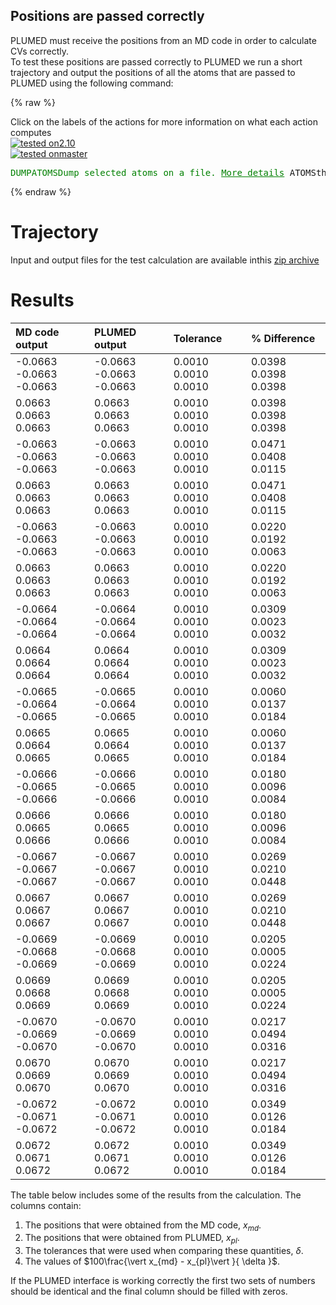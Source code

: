 Positions are passed correctly
------------------------------

PLUMED must receive the positions from an MD code in order to calculate CVs correctly.  
To test these positions are passed correctly to PLUMED we run a short trajectory and output the positions of all the atoms 
that are passed to PLUMED using the following command: 

{% raw %}
<div class="plumedInputContainer">
<div class="plumedpreheader">
<div class="headerInfo" id="value_details_working1.dat"> Click on the labels of the actions for more information on what each action computes </div>
<div class="containerBadge">
<div class="headerBadge"><a href="working1.dat.plumed.stderr"><img src="https://img.shields.io/badge/2.10-passing-green.svg" alt="tested on2.10" /></a></div>
<div class="headerBadge"><a href="working1.dat.plumed_master.stderr"><img src="https://img.shields.io/badge/master-passing-green.svg" alt="tested onmaster" /></a></div>
</div>
</div>
<pre class="plumedlisting">
<span class="plumedtooltip" style="color:green">DUMPATOMS<span class="right">Dump selected atoms on a file. <a href="https://www.plumed.org/doc-master/user-doc/html/DUMPATOMS" style="color:green">More details</a><i></i></span></span> <span class="plumedtooltip">ATOMS<span class="right">the atom indices whose positions you would like to print out<i></i></span></span>=<span class="plumedtooltip">@mdatoms<span class="right">refers to all the MD codes atoms but not PLUMEDs vatoms. <a href="https://www.plumed.org/doc-master/user-doc/html/specifying_atoms">Click here</a> for more information. <i></i></span></span> <span class="plumedtooltip">FILE<span class="right">file on which to output coordinates; extension is automatically detected<i></i></span></span>=plumed.xyz
</pre></div>

 {% endraw %} 

# Trajectory

Input and output files for the test calculation are available inthis [zip archive](basic_v2.10.zip)

# Results

| MD code output | PLUMED output | Tolerance | % Difference | 
|:-------------|:--------------|:--------------|:--------------| 
| -0.0663 -0.0663 -0.0663 | -0.0663 -0.0663 -0.0663 | 0.0010 0.0010 0.0010 | 0.0398 0.0398 0.0398 | 
| 0.0663 0.0663 0.0663 | 0.0663 0.0663 0.0663 | 0.0010 0.0010 0.0010 | 0.0398 0.0398 0.0398 | 
| -0.0663 -0.0663 -0.0663 | -0.0663 -0.0663 -0.0663 | 0.0010 0.0010 0.0010 | 0.0471 0.0408 0.0115 | 
| 0.0663 0.0663 0.0663 | 0.0663 0.0663 0.0663 | 0.0010 0.0010 0.0010 | 0.0471 0.0408 0.0115 | 
| -0.0663 -0.0663 -0.0663 | -0.0663 -0.0663 -0.0663 | 0.0010 0.0010 0.0010 | 0.0220 0.0192 0.0063 | 
| 0.0663 0.0663 0.0663 | 0.0663 0.0663 0.0663 | 0.0010 0.0010 0.0010 | 0.0220 0.0192 0.0063 | 
| -0.0664 -0.0664 -0.0664 | -0.0664 -0.0664 -0.0664 | 0.0010 0.0010 0.0010 | 0.0309 0.0023 0.0032 | 
| 0.0664 0.0664 0.0664 | 0.0664 0.0664 0.0664 | 0.0010 0.0010 0.0010 | 0.0309 0.0023 0.0032 | 
| -0.0665 -0.0664 -0.0665 | -0.0665 -0.0664 -0.0665 | 0.0010 0.0010 0.0010 | 0.0060 0.0137 0.0184 | 
| 0.0665 0.0664 0.0665 | 0.0665 0.0664 0.0665 | 0.0010 0.0010 0.0010 | 0.0060 0.0137 0.0184 | 
| -0.0666 -0.0665 -0.0666 | -0.0666 -0.0665 -0.0666 | 0.0010 0.0010 0.0010 | 0.0180 0.0096 0.0084 | 
| 0.0666 0.0665 0.0666 | 0.0666 0.0665 0.0666 | 0.0010 0.0010 0.0010 | 0.0180 0.0096 0.0084 | 
| -0.0667 -0.0667 -0.0667 | -0.0667 -0.0667 -0.0667 | 0.0010 0.0010 0.0010 | 0.0269 0.0210 0.0448 | 
| 0.0667 0.0667 0.0667 | 0.0667 0.0667 0.0667 | 0.0010 0.0010 0.0010 | 0.0269 0.0210 0.0448 | 
| -0.0669 -0.0668 -0.0669 | -0.0669 -0.0668 -0.0669 | 0.0010 0.0010 0.0010 | 0.0205 0.0005 0.0224 | 
| 0.0669 0.0668 0.0669 | 0.0669 0.0668 0.0669 | 0.0010 0.0010 0.0010 | 0.0205 0.0005 0.0224 | 
| -0.0670 -0.0669 -0.0670 | -0.0670 -0.0669 -0.0670 | 0.0010 0.0010 0.0010 | 0.0217 0.0494 0.0316 | 
| 0.0670 0.0669 0.0670 | 0.0670 0.0669 0.0670 | 0.0010 0.0010 0.0010 | 0.0217 0.0494 0.0316 | 
| -0.0672 -0.0671 -0.0672 | -0.0672 -0.0671 -0.0672 | 0.0010 0.0010 0.0010 | 0.0349 0.0126 0.0184 | 
| 0.0672 0.0671 0.0672 | 0.0672 0.0671 0.0672 | 0.0010 0.0010 0.0010 | 0.0349 0.0126 0.0184 | 


The table below includes some of the results from the calculation.  The columns contain:

1. The positions that were obtained from the MD code, $x_{md}$.
2. The positions that were obtained from PLUMED, $x_{pl}$.
3. The tolerances that were used when comparing these quantities, $\delta$.
4. The values of $100\frac{\vert x_{md} - x_{pl}\vert }{ \delta }$.

If the PLUMED interface is working correctly the first two sets of numbers should be identical and the final column should be filled with zeros.
